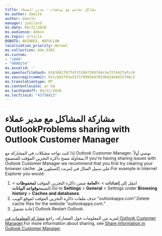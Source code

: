 ```yaml
---
title: مشاكل تقاسم مع توقعات - مدير العملاء
ms.author: daeite
author: daeite
manager: joallard
ms.date: 04/21/2020
ms.audience: Admin
ms.topic: article
ROBOTS: NOINDEX, NOFOLLOW
localization_priority: Normal
ms.collection: Adm_O365
ms.custom:
- "1868"
- "9000274"
ms.assetid: ''
ms.openlocfilehash: 8363481f87f4f153047269fd4c3e72f442fafcc6
ms.sourcegitcommit: 631cbb5f03e5371f0995e976536d24e9d13746c3
ms.translationtype: MT
ms.contentlocale: ar-SA
ms.lasthandoff: 04/22/2020
ms.locfileid: "43758813"
---
```

# <a name="problems-sharing-with-outlook-customer-manager"></a><span data-ttu-id="c48ac-102">مشاركة المشاكل مع مدير عملاء Outlook</span><span class="sxs-lookup"><span data-stu-id="c48ac-102">Problems sharing with Outlook Customer Manager</span></span>

<span data-ttu-id="c48ac-103">إذا كنت تواجه مشكلات في المشاركة مع Outlook Customer Manager، نوصي أولاً بمحاولة مسح ذاكرة التخزين المؤقت للمتصفح.</span><span class="sxs-lookup"><span data-stu-id="c48ac-103">If you're having sharing issues with Outlook Customer Manager we recommend that you first try clearing your browser cache.</span></span> <span data-ttu-id="c48ac-104">على سبيل المثال في إنترنت إكسبلورر هل:</span><span class="sxs-lookup"><span data-stu-id="c48ac-104">For example in Internet Explorer you would:</span></span>

1. <span data-ttu-id="c48ac-105">انتقل إلى **إعدادات** > >**العامة** ضمن ذاكرة التخزين المؤقت **لمحفوظات** > التصفح**وقواعد البيانات**.</span><span class="sxs-lookup"><span data-stu-id="c48ac-105">Go to **Settings** > **General** > Settings under **Browsing history** > **Caches and databases**.</span></span>
2. <span data-ttu-id="c48ac-106">حذف ملفات ذاكرة التخزين المؤقت لموقع الويب "outlookapps.com".</span><span class="sxs-lookup"><span data-stu-id="c48ac-106">Delete cache files for the website "outlookapps.com."</span></span>
3. <span data-ttu-id="c48ac-107">إعادة تشغيل Outlook.</span><span class="sxs-lookup"><span data-stu-id="c48ac-107">Restart Outlook.</span></span>

<span data-ttu-id="c48ac-108">لمزيد من المعلومات حول المشاركة، راجع [مشاركة المعلومات في Outlook Customer Manager](https://support.office.com/article/4f26cc69-67da-4cd5-b344-02d1a4799310%20).</span><span class="sxs-lookup"><span data-stu-id="c48ac-108">For more information about sharing, see [Share information in Outlook Customer Manager](https://support.office.com/article/4f26cc69-67da-4cd5-b344-02d1a4799310%20).</span></span>